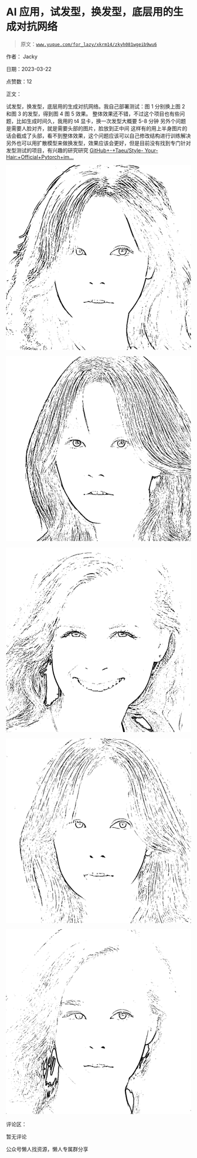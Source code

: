 # AI 应用，试发型，换发型，底层用的生成对抗网络

> 原文：[`www.yuque.com/for_lazy/xkrm14/zkyh081wgeib9wu6`](https://www.yuque.com/for_lazy/xkrm14/zkyh081wgeib9wu6)



作者： Jacky



日期：2023-03-22



点赞数：12



正文：



试发型，换发型，底层用的生成对抗网络。我自己部署测试：图 1 分别换上图 2 和图 3 的发型，得到图 4 图 5 效果。 整体效果还不错，不过这个项目也有些问题，比如生成时间久，我用的 t4 显卡，换一次发型大概要 5-8 分钟 另外个问题是需要人脸对齐，就是需要头部的图片，脸放到正中间 这样有的用上半身图片的话会截成了头部，看不到整体效果，这个问题应该可以自己修改结构进行训练解决 另外也可以用扩散模型来做换发型，效果应该会更好，但是目前没有找到专门针对发型测试的项目，有兴趣的研究研究 [GitHub+-+Taeu/Style- Your-Hair:+Official+Pytorch+im...](https://github.com/Taeu/Style-Your-Hair)



![](img/451b523c9d11aeaac3e7ee6a3a12079d.png)



![](img/a8eefb31e169a65a5fec8bd61787e490.png)



![](img/cf0e56032a155dee4600dc466b416b55.png)



![](img/1875334e301b605844b3a9d0b445f7e1.png)



![](img/cc3d70858e9b1536a7381c6fae1a09da.png)



评论区：



暂无评论



公众号懒人找资源，懒人专属群分享

